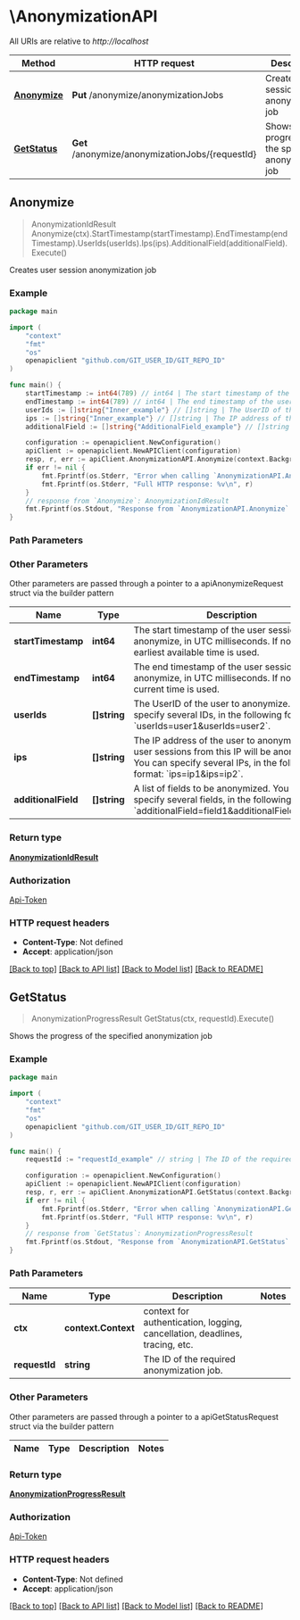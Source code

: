 # \AnonymizationAPI

All URIs are relative to *http://localhost*

Method | HTTP request | Description
------------- | ------------- | -------------
[**Anonymize**](AnonymizationAPI.md#Anonymize) | **Put** /anonymize/anonymizationJobs | Creates user session anonymization job
[**GetStatus**](AnonymizationAPI.md#GetStatus) | **Get** /anonymize/anonymizationJobs/{requestId} | Shows the progress of the specified anonymization job



## Anonymize

> AnonymizationIdResult Anonymize(ctx).StartTimestamp(startTimestamp).EndTimestamp(endTimestamp).UserIds(userIds).Ips(ips).AdditionalField(additionalField).Execute()

Creates user session anonymization job



### Example

```go
package main

import (
    "context"
    "fmt"
    "os"
    openapiclient "github.com/GIT_USER_ID/GIT_REPO_ID"
)

func main() {
    startTimestamp := int64(789) // int64 | The start timestamp of the user session to anonymize, in UTC milliseconds.   If not set the earliest available time is used. (optional) (default to 0)
    endTimestamp := int64(789) // int64 | The end timestamp of the user session to anonymize, in UTC milliseconds.   If not set the current time is used. (optional) (default to 0)
    userIds := []string{"Inner_example"} // []string | The UserID of the user to anonymize.    You can specify several IDs, in the following format: `userIds=user1&userIds=user2`. (optional)
    ips := []string{"Inner_example"} // []string | The IP address of the user to anonymize. All user sessions from this IP will be anonymized.   You can specify several IPs, in the following format: `ips=ip1&ips=ip2`. (optional)
    additionalField := []string{"AdditionalField_example"} // []string | A list of fields to be anonymized.   You can specify several fields, in the following format: `additionalField=field1&additionalField=field2`. (optional)

    configuration := openapiclient.NewConfiguration()
    apiClient := openapiclient.NewAPIClient(configuration)
    resp, r, err := apiClient.AnonymizationAPI.Anonymize(context.Background()).StartTimestamp(startTimestamp).EndTimestamp(endTimestamp).UserIds(userIds).Ips(ips).AdditionalField(additionalField).Execute()
    if err != nil {
        fmt.Fprintf(os.Stderr, "Error when calling `AnonymizationAPI.Anonymize``: %v\n", err)
        fmt.Fprintf(os.Stderr, "Full HTTP response: %v\n", r)
    }
    // response from `Anonymize`: AnonymizationIdResult
    fmt.Fprintf(os.Stdout, "Response from `AnonymizationAPI.Anonymize`: %v\n", resp)
}
```

### Path Parameters



### Other Parameters

Other parameters are passed through a pointer to a apiAnonymizeRequest struct via the builder pattern


Name | Type | Description  | Notes
------------- | ------------- | ------------- | -------------
 **startTimestamp** | **int64** | The start timestamp of the user session to anonymize, in UTC milliseconds.   If not set the earliest available time is used. | [default to 0]
 **endTimestamp** | **int64** | The end timestamp of the user session to anonymize, in UTC milliseconds.   If not set the current time is used. | [default to 0]
 **userIds** | **[]string** | The UserID of the user to anonymize.    You can specify several IDs, in the following format: &#x60;userIds&#x3D;user1&amp;userIds&#x3D;user2&#x60;. | 
 **ips** | **[]string** | The IP address of the user to anonymize. All user sessions from this IP will be anonymized.   You can specify several IPs, in the following format: &#x60;ips&#x3D;ip1&amp;ips&#x3D;ip2&#x60;. | 
 **additionalField** | **[]string** | A list of fields to be anonymized.   You can specify several fields, in the following format: &#x60;additionalField&#x3D;field1&amp;additionalField&#x3D;field2&#x60;. | 

### Return type

[**AnonymizationIdResult**](AnonymizationIdResult.md)

### Authorization

[Api-Token](../README.md#Api-Token)

### HTTP request headers

- **Content-Type**: Not defined
- **Accept**: application/json

[[Back to top]](#) [[Back to API list]](../README.md#documentation-for-api-endpoints)
[[Back to Model list]](../README.md#documentation-for-models)
[[Back to README]](../README.md)


## GetStatus

> AnonymizationProgressResult GetStatus(ctx, requestId).Execute()

Shows the progress of the specified anonymization job

### Example

```go
package main

import (
    "context"
    "fmt"
    "os"
    openapiclient "github.com/GIT_USER_ID/GIT_REPO_ID"
)

func main() {
    requestId := "requestId_example" // string | The ID of the required anonymization job.

    configuration := openapiclient.NewConfiguration()
    apiClient := openapiclient.NewAPIClient(configuration)
    resp, r, err := apiClient.AnonymizationAPI.GetStatus(context.Background(), requestId).Execute()
    if err != nil {
        fmt.Fprintf(os.Stderr, "Error when calling `AnonymizationAPI.GetStatus``: %v\n", err)
        fmt.Fprintf(os.Stderr, "Full HTTP response: %v\n", r)
    }
    // response from `GetStatus`: AnonymizationProgressResult
    fmt.Fprintf(os.Stdout, "Response from `AnonymizationAPI.GetStatus`: %v\n", resp)
}
```

### Path Parameters


Name | Type | Description  | Notes
------------- | ------------- | ------------- | -------------
**ctx** | **context.Context** | context for authentication, logging, cancellation, deadlines, tracing, etc.
**requestId** | **string** | The ID of the required anonymization job. | 

### Other Parameters

Other parameters are passed through a pointer to a apiGetStatusRequest struct via the builder pattern


Name | Type | Description  | Notes
------------- | ------------- | ------------- | -------------


### Return type

[**AnonymizationProgressResult**](AnonymizationProgressResult.md)

### Authorization

[Api-Token](../README.md#Api-Token)

### HTTP request headers

- **Content-Type**: Not defined
- **Accept**: application/json

[[Back to top]](#) [[Back to API list]](../README.md#documentation-for-api-endpoints)
[[Back to Model list]](../README.md#documentation-for-models)
[[Back to README]](../README.md)

